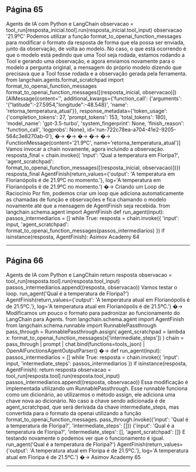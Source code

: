 ## Página 65

Agents de IA com Python e LangChain
observacao = tool_run[resposta_inicial.tool].run(resposta_inicial.tool_input)
observacao
'21.9ºC'
Podemos utilizar a função format_to_openai_function_messages para modificar o formato
da resposta de forma que ela possa ser enviada, junto da observação, de volta ao modelo. No caso,
o que está ocorrendo é que o modelo está pedindo que uma Tool seja rodada, estamos rodando a
Tool e gerando uma observação, e agora enviamos novamente para o modelo a pergunta original, a
mensagem do próprio modelo dizendo que precisava que a Tool fosse rodada e a observação gerada
pela ferramenta.
from langchain.agents.format_scratchpad import format_to_openai_function_messages
format_to_openai_function_messages([(resposta_inicial, observacao)])
[AIMessage(content='', additional_kwargs={'function_call': {'arguments':
'{"latitude":-27.5954,"longitude":-48.548}', 'name': 'retorna_temperatura_atual'}},
response_metadata={'token_usage': {'completion_tokens': 27, 'prompt_tokens': 153,
'total_tokens': 180}, 'model_name': 'gpt-3.5-turbo', 'system_fingerprint': None,
'finish_reason': 'function_call', 'logprobs': None},
id='run-722c78ea-a704-41e2-9205-564c3e8270ab-0'),
�→
�→
�→
�→
�→
FunctionMessage(content='21.9ºC', name='retorna_temperatura_atual')]
Vamos invocar a chain novamente, agora incluindo a observação.
resposta_final = chain.invoke({
'input': 'Qual a temperatura em Floripa?',
'agent_scratchpad': format_to_openai_function_messages([(resposta_inicial, observacao)])})
resposta_final
AgentFinish(return_values={'output': 'A temperatura em Florianópolis é de 21.9ºC no
momento.'}, log='A temperatura em Florianópolis é de 21.9ºC no momento.')
�→
Criando um Loop de Raciocínio
Por fim, podemos criar um loop que adiciona automaticamente as chamadas de função e observações
e fica chamando o modelo novamente até que a mensagem de AgentFinish seja recebida.
from langchain.schema.agent import AgentFinish
def run_agent(input):
passos_intermediarios = []
while True:
resposta = chain.invoke({
'input': input,
'agent_scratchpad': format_to_openai_function_messages(passos_intermediarios)
})
if isinstance(resposta, AgentFinish):
Asimov Academy
64


---
## Página 66

Agents de IA com Python e LangChain
return resposta
observacao = tool_run[resposta.tool].run(resposta.tool_input)
passos_intermediarios.append((resposta, observacao))
Vamos testar o loop.
run_agent('Qual é a temperatura de Floripa?')
AgentFinish(return_values={'output': 'A temperatura atual em Florianópolis é de 21.5ºC.'},
log='A temperatura atual em Florianópolis é de 21.5ºC.')
�→
Modificamos um pouco o formato para padronizar ao funcionamento do LangChain para Agents.
from langchain.schema.agent import AgentFinish
from langchain.schema.runnable import RunnablePassthrough
pass_through = RunnablePassthrough.assign(
agent_scratchpad = lambda x: format_to_openai_function_messages(x['intermediate_steps'])
)
chain = pass_through | prompt | chat.bind(functions=tools_json) |
OpenAIFunctionsAgentOutputParser()
�→
def run_agent(input):
passos_intermediarios = []
while True:
resposta = chain.invoke({
'input': input,
'intermediate_steps': passos_intermediarios
})
if isinstance(resposta, AgentFinish):
return resposta
observacao = tool_run[resposta.tool].run(resposta.tool_input)
passos_intermediarios.append((resposta, observacao))
Essa modificação é implementada utilizando um RunnablePassthrough. Esse runnable funciona como
um dicionário, ao utilizarmos o método assign, ele adiciona uma chave nova ao dicionário. No caso a
chave sendo adicionada é de agent_scratchpad, que será derivada da chave intermediate_steps, mas
convertida para o formato da openai utilizando a função format_to_openai_function_messages.
pass_through.invoke({'input': 'Qual é a temperatura de Floripa?', 'intermediate_steps': []})
{'input': 'Qual é a temperatura de Floripa?',
'intermediate_steps': [],
'agent_scratchpad': []}
E testando novamente o podemos ver que o funcionamento é igual.
run_agent('Qual é a temperatura de Floripa?')
AgentFinish(return_values={'output': 'A temperatura atual em Floripa é de 21.5ºC.'}, log='A
temperatura atual em Floripa é de 21.5ºC.')
�→
Asimov Academy
65


---